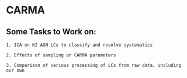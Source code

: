 # CARMA

## Some Tasks to Work on:

	1. ICA on K2 AGN LCs to classify and resolve systematics

	2. Effects of sampling on CARMA parameters

	3. Comparison of various processing of LCs from raw data, including our own
